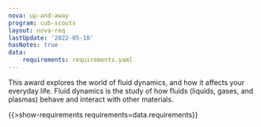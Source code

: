 ```yaml
---
nova: up-and-away
program: cub-scouts
layout: nova-req
lastUpdate: '2022-05-18'
hasNotes: true
data:
    requirements: requirements.yaml
---
```


This award explores the world of fluid dynamics, and how it affects your everyday life. Fluid dynamics is the study of how fluids (liquids, gases, and plasmas) behave and interact with other materials.

{{>show-requirements requirements=data.requirements}}

